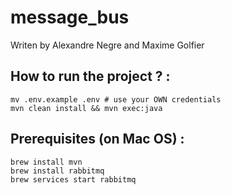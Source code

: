# message_bus

Writen by Alexandre Negre and Maxime Golfier

## How to run the project ? :
```
mv .env.example .env # use your OWN credentials
mvn clean install && mvn exec:java
```

## Prerequisites (on Mac OS) :
```
brew install mvn
brew install rabbitmq
brew services start rabbitmq
```
